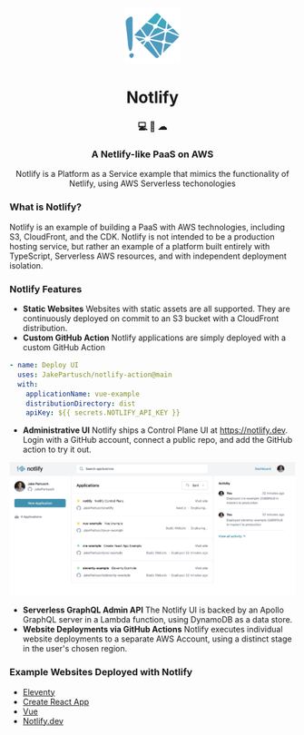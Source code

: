 <p align="center">
    <img alt="Notlify" src="./src/control-plane/ui/app/src/images/icon.png" width="100" />
</p>
<h1 align="center">
  Notlify
</h1>

<h3 align="center">
  💻 🚀 ☁ 
</h3>
<h3 align="center">
  A Netlify-like PaaS on AWS
</h3>
<p align="center">
  Notlify is a Platform as a Service example that mimics the functionality of Netlify, using AWS Serverless techonologies
</p>

### What is Notlify?

Notlify is an example of building a PaaS with AWS technologies, including S3, CloudFront, and the CDK. Notlify is not intended to be a production hosting service, but rather an example of a platform built entirely with TypeScript, Serverless AWS resources, and with independent deployment isolation. 


### Notlify Features

- **Static Websites** Websites with static assets are all supported. They are continuously deployed on commit to an S3 bucket with a CloudFront distribution.
- **Custom GitHub Action** Notlify applications are simply deployed with a custom GitHub Action

```yaml
- name: Deploy UI
  uses: JakePartusch/notlify-action@main
  with:
    applicationName: vue-example
    distributionDirectory: dist
    apiKey: ${{ secrets.NOTLIFY_API_KEY }}
```

- **Administrative UI** Notlify ships a Control Plane UI at https://notlify.dev. Login with a GitHub account, connect a public repo, and add the GitHub action to try it out.
<p align="center">
    <img alt="Notlify" src="./docs/images/notlify-ui.png" width="1000" />
</p>

- **Serverless GraphQL Admin API** The Notlify UI is backed by an Apollo GraphQL server in a Lambda function, using DynamoDB as a data store.
- **Website Deployments via GitHub Actions** Notlify executes individual website deployments to a separate AWS Account, using a distinct stage in the user's chosen region. 


### Example Websites Deployed with Notlify
- [Eleventy](https://github.com/JakePartusch/eleventy-example)
- [Create React App](https://github.com/JakePartusch/cra-example)
- [Vue](https://github.com/JakePartusch/vue-example)
- [Notlify.dev](https://github.com/JakePartusch/notlify/tree/main/src/control-plane/ui/app)
